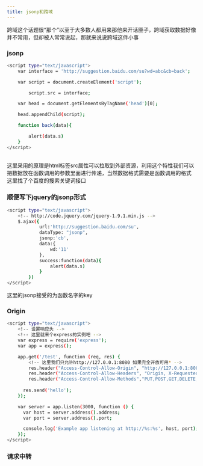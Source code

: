 ```yaml
---
title: jsonp和跨域
---
```


跨域这个话题很“那个”以至于大多数人都用来那他来开话匣子，跨域获取数据好像并不常用，但却被人常常说起，那就来说说跨域这件小事

### jsonp

``` bash
<script type="text/javascript">
	var interface = 'http://suggestion.baidu.com/su?wd=abc&cb=back';

	var script = document.createElement('script');

		script.src = interface;

	var head = document.getElementsByTagName('head')[0];

	head.appendChild(script);

	function back(data){

		alert(data.s)
	}
</script>
	

```
这里采用的原理是html标签src属性可以拉取到外部资源，利用这个特性我们可以把数据放在函数调用的参数里面进行传递，当然数据格式需要是函数调用的格式
这里找了个百度的搜索关键词接口

### 顺便写下jquery的jsonp形式

``` bash
<script type="text/javascript">
	<!-- http://code.jquery.com/jquery-1.9.1.min.js -->
	$.ajax({
			url:'http://suggestion.baidu.com/su',
			dataType: "jsonp",
			jsonp:'cb',
			data:{
				wd:'11'
			},
			success:function(data){
				alert(data.s)
			}
		})
</script>

```
这里的jsonp接受的为函数名字的key

### Origin

``` bash
<script type="text/javascript">
	<!-- 设置响应头 -->
	<!-- 这里就来个express的实例吧 -->
	var express = require('express');
	var app = express();

	app.get('/test', function (req, res) {
		<!-- 这里我们只允许http://127.0.0.1:8080 如果完全开放可用* -->
		res.header("Access-Control-Allow-Origin", "http://127.0.0.1:8080");  
	    res.header("Access-Control-Allow-Headers", "Origin, X-Requested-With, Content-Type, Accept");  
	    res.header("Access-Control-Allow-Methods","PUT,POST,GET,DELETE,OPTIONS");  
		
	  res.send('hello');
	});

	var server = app.listen(3000, function () {
	  var host = server.address().address;
	  var port = server.address().port;

	  console.log('Example app listening at http://%s:%s', host, port);
	});
</script>


```

### 请求中转

